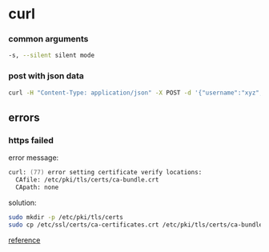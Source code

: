 # curl

### common arguments

```zsh
-s, --silent silent mode
```

### post with json data

```zsh
curl -H "Content-Type: application/json" -X POST -d '{"username":"xyz","password":"xyz"}' http://localhost:3000/api/login

```

## errors

### https failed

error message:

```zsh
curl: (77) error setting certificate verify locations:
  CAfile: /etc/pki/tls/certs/ca-bundle.crt
  CApath: none
```

solution:

```zsh
sudo mkdir -p /etc/pki/tls/certs
sudo cp /etc/ssl/certs/ca-certificates.crt /etc/pki/tls/certs/ca-bundle.crt
```

[reference](http://stackoverflow.com/questions/3160909/how-do-i-deal-with-certificates-using-curl-while-trying-to-access-an-https-url/30154802#30154802)
